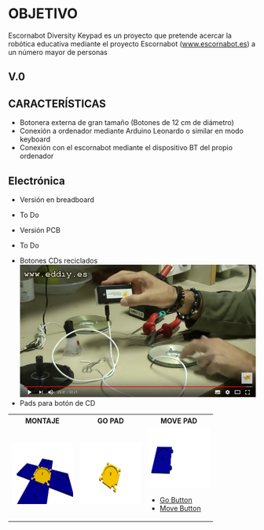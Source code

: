 # OBJETIVO
Escornabot Diversity Keypad es un proyecto que pretende acercar la robótica educativa mediante el proyecto Escornabot (www.escornabot.es) a un número mayor de personas

## V.0
## CARACTERÍSTICAS
* Botonera externa de gran tamaño (Botones de 12 cm de diámetro)
* Conexión a ordenador mediante Arduino Leonardo o similar en modo keyboard
* Conexión con el escornabot mediante el dispositivo BT del propio ordenador

## Electrónica
 * Versión en breadboard
  - To Do
 * Versión PCB 
  - To Do
* Botones CDs reciclados
[![Pulsador CD](https://github.com/lobotic/Escornabot_diversity_keypad/blob/master/pulsadores.png)](https://www.youtube.com/watch?v=GIWTpx9nKFQ "Pulsador CD")
* Pads para botón de CD

<table> 
   <tr>
    <th>MONTAJE</th>
    <th>GO PAD</th>
    <th>MOVE PAD</th>
   </tr>
<tr>
    <td><img align="center" width="125" height="125" src="https://github.com/lobotic/Escornabot_diversity_keypad/blob/master/3D/superbutton_All%20copy.jpg" </td>
    <td><img align="center" width="125" height="125" src="https://github.com/lobotic/Escornabot_diversity_keypad/blob/master/3D/superbutton_GO.jpg" </td>
    <td><img align="center" width="125" height="125" src="https://github.com/lobotic/Escornabot_diversity_keypad/blob/master/3D/superbutton_move.jpg" 
  
 <table> 

  * [Go Button][GB]
  * [Move Button][MB]
 
 
 
 [GB]:https://github.com/lobotic/Escornabot_diversity_keypad/blob/master/3D/superbutton_GO.stl
 [MB]:https://github.com/lobotic/Escornabot_diversity_keypad/blob/master/3D/superbutton_Move.stl
